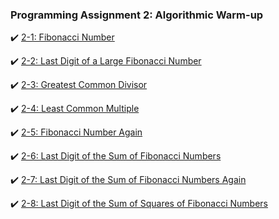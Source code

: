 ### Programming Assignment 2: Algorithmic Warm-up


:heavy_check_mark: [2-1: Fibonacci Number](https://github.com/tridibsamanta/Algorithmic-Toolbox/blob/master/Week%202/fibonacci.cpp)

:heavy_check_mark: [2-2: Last Digit of a Large Fibonacci Number](https://github.com/tridibsamanta/Algorithmic-Toolbox/blob/master/Week%202/fibonacci_last_digit.cpp)

:heavy_check_mark: [2-3: Greatest Common Divisor](https://github.com/tridibsamanta/Algorithmic-Toolbox/blob/master/Week%202/gcd.cpp)

:heavy_check_mark: [2-4: Least Common Multiple](https://github.com/tridibsamanta/Algorithmic-Toolbox/blob/master/Week%202/lcm.cpp)

:heavy_check_mark: [2-5: Fibonacci Number Again](https://github.com/tridibsamanta/Algorithmic-Toolbox/blob/master/Week%202/huge_fibonacci.cpp)

:heavy_check_mark: [2-6: Last Digit of the Sum of Fibonacci Numbers](https://github.com/tridibsamanta/Algorithmic-Toolbox/blob/master/Week%202/fibonacci_sum.cpp)

:heavy_check_mark: [2-7: Last Digit of the Sum of Fibonacci Numbers Again](https://github.com/tridibsamanta/Algorithmic-Toolbox/blob/master/Week%202/fibonacci_partial_sum.cpp)

:heavy_check_mark: [2-8: Last Digit of the Sum of Squares of Fibonacci Numbers](https://github.com/tridibsamanta/Algorithmic-Toolbox/blob/master/Week%202/fibonacci_sum_of_squares.cpp)


